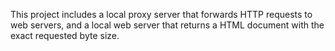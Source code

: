 This project includes a local proxy server that forwards HTTP requests to web servers, and a local web server that returns a HTML document with the exact requested byte size.
